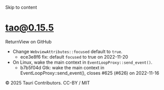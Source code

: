 Skip to content
# tao@0.15.5
ReturnView on GitHub
  * Change `WebviewAttributes::focused` default to `true`. 
    * ece3e8f6 fix: default `focused` to true on 2022-11-20
  * On Linux, wake the main context in `EventLoopProxy::send_event()`. 
    * b7b5f04d Gtk: wake the main context in EventLoopProxy::send_event(), closes #625 (#626) on 2022-11-16


© 2025 Tauri Contributors. CC-BY / MIT
